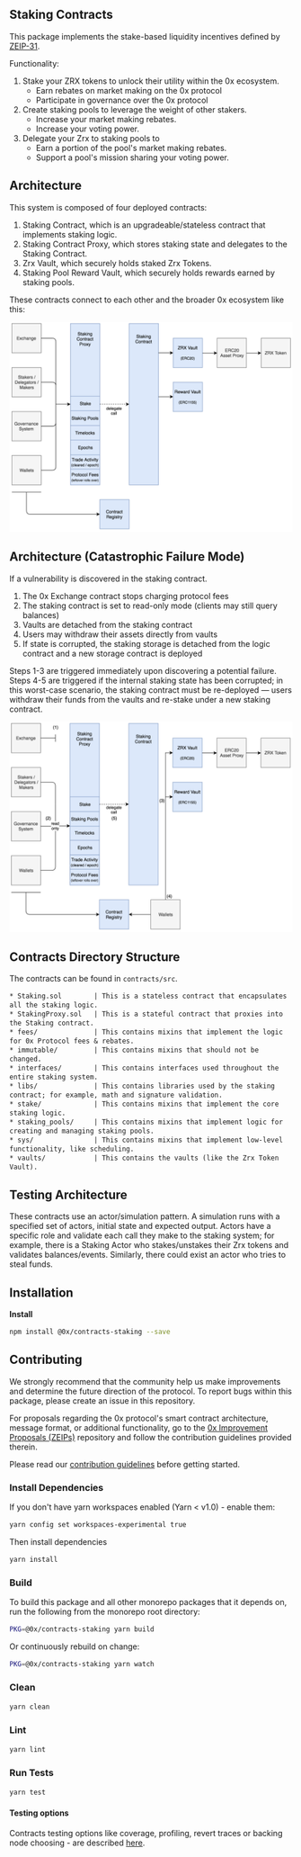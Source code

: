 ## Staking Contracts

This package implements the stake-based liquidity incentives defined by [ZEIP-31](https://github.com/0xProject/ZEIPs/issues/31).

Functionality:

1. Stake your ZRX tokens to unlock their utility within the 0x ecosystem.
    - Earn rebates on market making on the 0x protocol
    - Participate in governance over the 0x protocol
2. Create staking pools to leverage the weight of other stakers.
    - Increase your market making rebates.
    - Increase your voting power.
3. Delegate your Zrx to staking pools to
    - Earn a portion of the pool's market making rebates.
    - Support a pool's mission sharing your voting power.

## Architecture

This system is composed of four deployed contracts:

1. Staking Contract, which is an upgradeable/stateless contract that implements staking logic.
2. Staking Contract Proxy, which stores staking state and delegates to the Staking Contract.
3. Zrx Vault, which securely holds staked Zrx Tokens.
4. Staking Pool Reward Vault, which securely holds rewards earned by staking pools.

These contracts connect to each other and the broader 0x ecosystem like this:

![](images/architecture.png)

## Architecture (Catastrophic Failure Mode)

If a vulnerability is discovered in the staking contract.

1. The 0x Exchange contract stops charging protocol fees
2. The staking contract is set to read-only mode (clients may still query balances)
3. Vaults are detached from the staking contract
4. Users may withdraw their assets directly from vaults
5. If state is corrupted, the staking storage is detached from the logic contract and a new storage contract is deployed

Steps 1-3 are triggered immediately upon discovering a potential failure. Steps 4-5 are triggered if the internal staking state has been corrupted; in this worst-case scenario, the staking contract must be re-deployed — users withdraw their funds from the vaults and re-stake under a new staking contract.

![](images/architecture_failure_mode.png)

## Contracts Directory Structure

The contracts can be found in `contracts/src`.

```
* Staking.sol        | This is a stateless contract that encapsulates all the staking logic.
* StakingProxy.sol   | This is a stateful contract that proxies into the Staking contract.
* fees/              | This contains mixins that implement the logic for 0x Protocol fees & rebates.
* immutable/         | This contains mixins that should not be changed.
* interfaces/        | This contains interfaces used throughout the entire staking system.
* libs/              | This contains libraries used by the staking contract; for example, math and signature validation.
* stake/             | This contains mixins that implement the core staking logic.
* staking_pools/     | This contains mixins that implement logic for creating and managing staking pools.
* sys/               | This contains mixins that implement low-level functionality, like scheduling.
* vaults/            | This contains the vaults (like the Zrx Token Vault).
```

## Testing Architecture

These contracts use an actor/simulation pattern. A simulation runs with a specified set of actors, initial state and expected output. Actors have a specific role and validate each call they make to the staking system; for example, there is a Staking Actor who stakes/unstakes their Zrx tokens and validates balances/events. Similarly, there could exist an actor who tries to steal funds.

## Installation

**Install**

```bash
npm install @0x/contracts-staking --save
```

## Contributing

We strongly recommend that the community help us make improvements and determine the future direction of the protocol. To report bugs within this package, please create an issue in this repository.

For proposals regarding the 0x protocol's smart contract architecture, message format, or additional functionality, go to the [0x Improvement Proposals (ZEIPs)](https://github.com/0xProject/ZEIPs) repository and follow the contribution guidelines provided therein.

Please read our [contribution guidelines](../../CONTRIBUTING.md) before getting started.

### Install Dependencies

If you don't have yarn workspaces enabled (Yarn < v1.0) - enable them:

```bash
yarn config set workspaces-experimental true
```

Then install dependencies

```bash
yarn install
```

### Build

To build this package and all other monorepo packages that it depends on, run the following from the monorepo root directory:

```bash
PKG=@0x/contracts-staking yarn build
```

Or continuously rebuild on change:

```bash
PKG=@0x/contracts-staking yarn watch
```

### Clean

```bash
yarn clean
```

### Lint

```bash
yarn lint
```

### Run Tests

```bash
yarn test
```

#### Testing options

Contracts testing options like coverage, profiling, revert traces or backing node choosing - are described [here](../TESTING.md).
